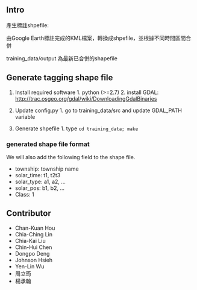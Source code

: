 ## Intro

產生標註shpefile:

由Google Earth標註完成的KML檔案，轉換成shpefile，並根據不同時間區間合併

training_data/output 為最新已合併的shapefile

## Generate tagging shape file

  1. Install required software
    1. python (>=2.7)
    2. install GDAL: http://trac.osgeo.org/gdal/wiki/DownloadingGdalBinaries

  2. Update config.py
    1. go to training_data/src and update GDAL_PATH variable

  3. Generate shpefile
    1. type `cd training_data; make`

### generated shape file format

We will also add the following field to the shape file.

  * township: township name
  * solar_time: t1, t2t3
  * solar_type: a1, a2, ...
  * solar_pos: b1, b2, ...
  * Class: 1


## Contributor

  * Chan-Kuan Hou
  * Chia-Ching Lin
  * Chia-Kai Liu
  * Chin-Hui Chen
  * Dongpo Deng
  * Johnson Hsieh
  * Yen-Lin Wu
  * 周立筠
  * 楊承翰

